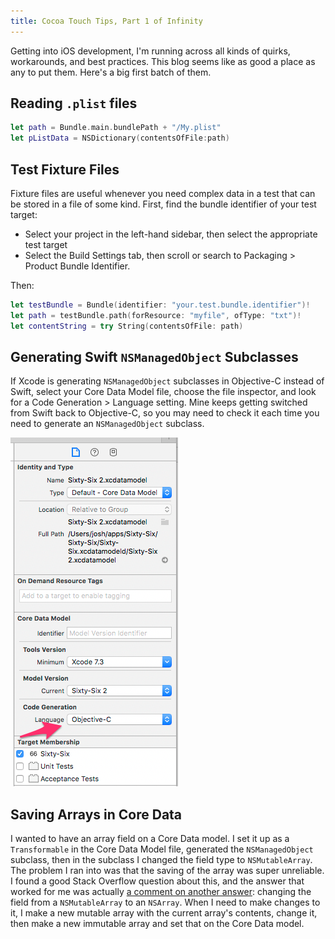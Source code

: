 ```yaml
---
title: Cocoa Touch Tips, Part 1 of Infinity
---
```


Getting into iOS development, I'm running across all kinds of quirks, workarounds, and best practices. This blog seems like as good a place as any to put them. Here's a big first batch of them.

## Reading `.plist` files

```swift
let path = Bundle.main.bundlePath + "/My.plist"
let pListData = NSDictionary(contentsOfFile:path)
```

## Test Fixture Files

Fixture files are useful whenever you need complex data in a test that can be stored in a file of some kind. First, find the bundle identifier of your test target:

* Select your project in the left-hand sidebar, then select the appropriate test target
* Select the Build Settings tab, then scroll or search to Packaging > Product Bundle Identifier.

Then:

```swift
let testBundle = Bundle(identifier: "your.test.bundle.identifier")!
let path = testBundle.path(forResource: "myfile", ofType: "txt")!
let contentString = try String(contentsOfFile: path)
```

## Generating Swift `NSManagedObject` Subclasses

If Xcode is generating `NSManagedObject` subclasses in Objective-C instead of Swift, select your Core Data Model file, choose the file inspector, and look for a Code Generation > Language setting. Mine keeps getting switched from Swift back to Objective-C, so you may need to check it each time you need to generate an `NSManagedObject` subclass.

![MacDown Screenshot](../img/posts/cocoa-touch-tips/model-file-language.png)

## Saving Arrays in Core Data

I wanted to have an array field on a Core Data model. I set it up as a `Transformable` in the Core Data Model file, generated the `NSManagedObject` subclass, then in the subclass I changed the field type to `NSMutableArray`. The problem I ran into was that the saving of the array was super unreliable. I found a good Stack Overflow question about this, and the answer that worked for me was actually [a comment on another answer](http://stackoverflow.com/questions/3057168/core-data-not-saving-changes-to-transformable-property#comment4307153_3059081): changing the field from a `NSMutableArray` to an `NSArray`. When I need to make changes to it, I make a new mutable array with the current array's contents, change it, then make a new immutable array and set that on the Core Data model.

